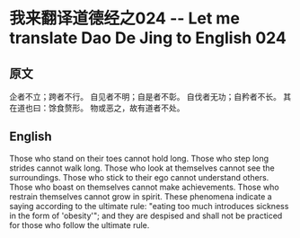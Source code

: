 # 我来翻译道德经之024 -- Let me translate Dao De Jing to English 024

## 原文

企者不立；跨者不行。
自见者不明；自是者不彰。
自伐者无功；自矜者不长。
其在道也曰：馀食赘形。
物或恶之，故有道者不处。

## English

Those who stand on their toes cannot hold long.
Those who step long strides cannot walk long.
Those who look at themselves cannot see the surroundings.
Those who stick to their ego cannot understand others.
Those who boast on themselves cannot make achievements.
Those who restrain themselves cannot grow in spirit.
These phenomena indicate a saying according to the ultimate rule: "eating too much introduces sickness in the form of 'obesity'"; and they are despised and shall not be practiced for those who follow the ultimate rule.